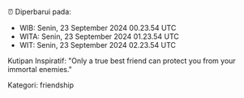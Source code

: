 ⏰ Diperbarui pada:
- WIB: Senin, 23 September 2024 00.23.54 UTC
- WITA: Senin, 23 September 2024 01.23.54 UTC
- WIT: Senin, 23 September 2024 02.23.54 UTC

Kutipan Inspiratif:
"Only a true best friend can protect you from your immortal enemies."


Kategori: friendship

